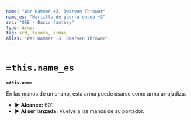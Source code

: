 ```yaml
---
name: "War Hammer +3, Dwarven Thrower"
name_es: "Martillo de guerra enano +3"
src: "OSE - Basic Fantasy"
type: Armas
tag: srd, tesoro, armas
alias: "War Hammer +3, Dwarven Thrower"
---
```

# `=this.name_es` 

**_`=this.name`_**

En las manos de un enano, esta arma puede usarse como arma arrojadiza. 
- ▶ **Alcance:** 60’. 
- ▶ **Al ser lanzada:** Vuelve a las manos de su portador.